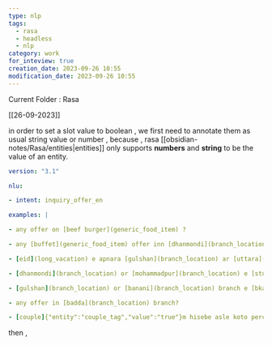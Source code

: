 ```yaml
---
type: nlp
tags:
  - rasa
  - headless
  - nlp
category: work
for_inteview: true
creation_date: 2023-09-26 10:55
modification_date: 2023-09-26 10:55
---
```


  
Current Folder : Rasa




[[26-09-2023]]


in order to set a slot value to boolean , we first need to annotate them as usual string value or number , because , rasa [[obsidian-notes/Rasa/entities|entities]] only supports **numbers** and **string** to be the value of an entity. 

```yml
version: "3.1"

nlu:

- intent: inquiry_offer_en

examples: |

- any offer on [beef burger](generic_food_item) ?

- any [buffet](generic_food_item) offer inn [dhanmondi](branch_location) ?

- [eid](long_vacation) e apnara [gulshan](branch_location) ar [uttara](branch_location) branch e [couples]{"entity":"couple_tag" , "value":true} discount diyechen kono ?

- [dhanmondi](branch_location) or [mohammadpur](branch_location) e [student]{"entity":"student_tag","value":true} der kono discount ache ?

- [gulshan](branch_location) or [banani](branch_location) branch e [bkash](mobile_wallet_type) offer choltese ?

- any offer in [badda](branch_location) branch?

- [couple]{"entity":"couple_tag","value":"true"}m hisebe asle koto percent char ?
```

then , 